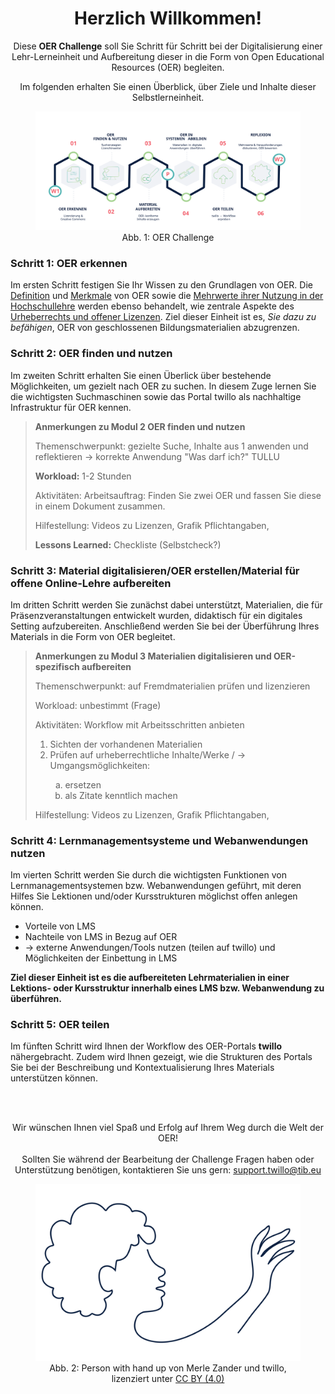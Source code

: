 <center>

# Herzlich Willkommen!

Diese <b>OER Challenge</b> soll Sie Schritt für Schritt bei der Digitalisierung einer Lehr-Lerneinheit und Aufbereitung dieser in die Form von Open Educational Resources (OER) begleiten.

Im folgenden erhalten Sie einen Überblick, über Ziele und Inhalte dieser Selbstlerneinheit.

<figure>
    <img src="images/Challenge TraintheTrainer.svg" alt="Abb. 1: OER Challenge" title="Abb. 1: OER Challenge"/>
    <figcaption style="text-align:center;font-size:14px;">Abb. 1: OER Challenge</figcaption>
</figure>

</center>


### Schritt 1: OER erkennen

Im ersten Schritt festigen Sie Ihr Wissen zu den Grundlagen von OER. Die <u>Definition</u> und <u>Merkmale</u> von OER sowie die <u>Mehrwerte ihrer Nutzung in der Hochschullehre</u> werden ebenso behandelt, wie zentrale Aspekte des <u>Urheberrechts und offener Lizenzen</u>. Ziel dieser Einheit ist es, <i>Sie dazu zu befähigen</i>, OER von geschlossenen Bildungsmaterialien abzugrenzen.


### Schritt 2: OER finden und nutzen

Im zweiten Schritt erhalten Sie einen Überlick über bestehende Möglichkeiten, um gezielt nach OER zu suchen. In diesem Zuge lernen Sie die wichtigsten Suchmaschinen sowie das Portal twillo als nachhaltige Infrastruktur für OER kennen.

> <b>Anmerkungen zu Modul 2 OER finden und nutzen</b>
>
> Themenschwerpunkt: gezielte Suche, Inhalte aus 1 anwenden und reflektieren → korrekte Anwendung "Was darf ich?" TULLU
>
> <b>Workload:</b> 1-2 Stunden 
>
> Aktivitäten: Arbeitsauftrag: Finden Sie zwei OER und fassen Sie diese in einem Dokument zusammen.
>
> Hilfestellung: Videos zu Lizenzen, Grafik Pflichtangaben,
>
> <b>Lessons Learned:</b> Checkliste (Selbstcheck?)


### Schritt 3: Material digitalisieren/OER erstellen/Material für offene Online-Lehre aufbereiten

Im dritten Schritt werden Sie zunächst dabei unterstützt, Materialien, die für Präsenzveranstaltungen entwickelt wurden, didaktisch für ein digitales Setting aufzubereiten.  Anschließend werden Sie bei der Überführung Ihres Materials in die Form von OER begleitet.

> <b>Anmerkungen zu Modul 3 Materialien digitalisieren und OER-spezifisch aufbereiten</b>
>
> Themenschwerpunkt: auf Fremdmaterialien prüfen und lizenzieren
>
> Workload: unbestimmt (Frage)
>
> Aktivitäten: Workflow mit Arbeitsschritten anbieten
>
> <ol type="1">
>   <li>Sichten der vorhandenen Materialien</li>
>   <li>Prüfen auf urheberrechtliche Inhalte/Werke / 
>       → Umgangsmöglichkeiten:</li>
>       <ol type="a">
>           <li>ersetzen</li>
>           <li>als Zitate kenntlich machen</li>
>       </ol>
> </ol>
>
> Hilfestellung: Videos zu Lizenzen, Grafik Pflichtangaben,


### Schritt 4: Lernmanagementsysteme und Webanwendungen nutzen

Im vierten Schritt werden Sie durch die wichtigsten Funktionen von Lernmanagementsystemen bzw. Webanwendungen geführt, mit deren Hilfes Sie Lektionen und/oder Kursstrukturen möglichst offen anlegen können.

* Vorteile von LMS
* Nachteile von LMS in Bezug auf OER
* → externe Anwendungen/Tools nutzen (teilen auf twillo) und Möglichkeiten der Einbettung in LMS

<b>Ziel dieser Einheit ist es die aufbereiteten Lehrmaterialien in einer Lektions- oder Kursstruktur innerhalb eines LMS bzw. Webanwendung zu überführen.</b>


### Schritt 5: OER teilen

Im fünften Schritt wird Ihnen der Workflow des OER-Portals <b>twillo</b> nähergebracht. Zudem wird Ihnen gezeigt, wie die Strukturen des Portals Sie bei der Beschreibung und Kontextualisierung Ihres Materials unterstützen können.

<br>
<br>
<center>

Wir wünschen Ihnen viel Spaß und Erfolg auf Ihrem Weg durch die Welt der OER!
<br>
<br>
Sollten Sie während der Bearbeitung der Challenge Fragen haben oder Unterstützung benötigen, kontaktieren Sie uns gern: <a href="mailto:support.twillo@tib.eu">support.twillo@tib.eu</a>

<figure>
    <img src="images/lineart_person_with_hand_up.svg" alt="Abb. 2: Person with hand up von Merle Zander und twillo, lizenziert unter CC BY (4.0)" title="Abb. 2: Person with hand up von Merle Zander und twillo, lizenziert unter CC BY (4.0)"/>
    <figcaption style="text-align:center;font-size:14px;">Abb. 2: Person with hand up von Merle Zander und twillo, lizenziert unter <a href="https://creativecommons.org/licenses/by/4.0/deed.de">CC BY (4.0)</a></figcaption>
</figure>

</center>
